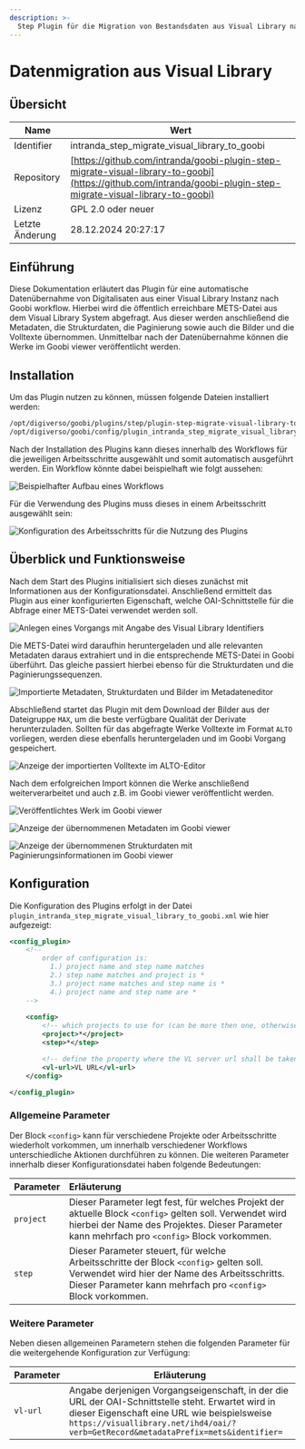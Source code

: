 ```yaml
---
description: >-
  Step Plugin für die Migration von Bestandsdaten aus Visual Library nach Goobi
---
```


# Datenmigration aus Visual Library

## Übersicht

Name                     | Wert
-------------------------|-----------
Identifier               | intranda_step_migrate_visual_library_to_goobi
Repository               | [https://github.com/intranda/goobi-plugin-step-migrate-visual-library-to-goobi](https://github.com/intranda/goobi-plugin-step-migrate-visual-library-to-goobi)
Lizenz              | GPL 2.0 oder neuer 
Letzte Änderung    | 28.12.2024 20:27:17


## Einführung
Diese Dokumentation erläutert das Plugin für eine automatische Datenübernahme von Digitalisaten aus einer Visual Library Instanz nach Goobi workflow. Hierbei wird die öffentlich erreichbare METS-Datei aus dem Visual Library System abgefragt. Aus dieser werden anschließend die Metadaten, die Strukturdaten, die Paginierung sowie auch die Bilder und die Volltexte übernommen. Unmittelbar nach der Datenübernahme können die Werke im Goobi viewer veröffentlicht werden.

## Installation
Um das Plugin nutzen zu können, müssen folgende Dateien installiert werden:

```bash
/opt/digiverso/goobi/plugins/step/plugin-step-migrate-visual-library-to-goobi-base.jar
/opt/digiverso/goobi/config/plugin_intranda_step_migrate_visual_library_to_goobi.xml
```

Nach der Installation des Plugins kann dieses innerhalb des Workflows für die jeweiligen Arbeitsschritte ausgewählt und somit automatisch ausgeführt werden. Ein Workflow könnte dabei beispielhaft wie folgt aussehen:

![Beispielhafter Aufbau eines Workflows](images/goobi-plugin-step-migrate-visual-library-to-goobi_screen2_de.png)

Für die Verwendung des Plugins muss dieses in einem Arbeitsschritt ausgewählt sein:

![Konfiguration des Arbeitsschritts für die Nutzung des Plugins](images/goobi-plugin-step-migrate-visual-library-to-goobi_screen3_de.png)


## Überblick und Funktionsweise
Nach dem Start des Plugins initialisiert sich dieses zunächst mit Informationen aus der Konfigurationsdatei. Anschließend ermittelt das Plugin aus einer konfigurierten Eigenschaft, welche OAI-Schnittstelle für die Abfrage einer METS-Datei verwendet werden soll. 

![Anlegen eines Vorgangs mit Angabe des Visual Library Identifiers](images/goobi-plugin-step-migrate-visual-library-to-goobi_screen1_de.png)

Die METS-Datei wird daraufhin heruntergeladen und alle relevanten Metadaten daraus extrahiert und in die entsprechende METS-Datei in Goobi überführt. Das gleiche passiert hierbei ebenso für die Strukturdaten und die Paginierungssequenzen. 

![Importierte Metadaten, Strukturdaten und Bilder im Metadateneditor](images/goobi-plugin-step-migrate-visual-library-to-goobi_screen4_de.png)

Abschließend startet das Plugin mit dem Download der Bilder aus der Dateigruppe `MAX`, um die beste verfügbare Qualität der Derivate herunterzuladen. Sollten für das abgefragte Werke Volltexte im Format `ALTO` vorliegen, werden diese ebenfalls heruntergeladen und im Goobi Vorgang gespeichert.

![Anzeige der importierten Volltexte im ALTO-Editor](images/goobi-plugin-step-migrate-visual-library-to-goobi_screen5_de.png)

Nach dem erfolgreichen Import können die Werke anschließend weiterverarbeitet und auch z.B. im Goobi viewer veröffentlicht werden.

![Veröffentlichtes Werk im Goobi viewer](images/goobi-plugin-step-migrate-visual-library-to-goobi_screen6_de.png)

![Anzeige der übernommenen Metadaten im Goobi viewer](images/goobi-plugin-step-migrate-visual-library-to-goobi_screen7_de.png)

![Anzeige der übernommenen Strukturdaten mit Paginierungsinformationen im Goobi viewer](images/goobi-plugin-step-migrate-visual-library-to-goobi_screen8_de.png)

## Konfiguration
Die Konfiguration des Plugins erfolgt in der Datei `plugin_intranda_step_migrate_visual_library_to_goobi.xml` wie hier aufgezeigt:

```xml
<config_plugin>
    <!--
        order of configuration is:
          1.) project name and step name matches
          2.) step name matches and project is *
          3.) project name matches and step name is *
          4.) project name and step name are *
	-->
    
    <config>
        <!-- which projects to use for (can be more then one, otherwise use *) -->
        <project>*</project>
        <step>*</step>

		<!-- define the property where the VL server url shall be taken from -->
        <vl-url>VL URL</vl-url>        
    </config>

</config_plugin>

```

### Allgemeine Parameter 
Der Block `<config>` kann für verschiedene Projekte oder Arbeitsschritte wiederholt vorkommen, um innerhalb verschiedener Workflows unterschiedliche Aktionen durchführen zu können. Die weiteren Parameter innerhalb dieser Konfigurationsdatei haben folgende Bedeutungen: 

| Parameter | Erläuterung | 
| :-------- | :---------- | 
| `project` | Dieser Parameter legt fest, für welches Projekt der aktuelle Block `<config>` gelten soll. Verwendet wird hierbei der Name des Projektes. Dieser Parameter kann mehrfach pro `<config>` Block vorkommen. | 
| `step` | Dieser Parameter steuert, für welche Arbeitsschritte der Block `<config>` gelten soll. Verwendet wird hier der Name des Arbeitsschritts. Dieser Parameter kann mehrfach pro `<config>` Block vorkommen. | 


### Weitere Parameter 
Neben diesen allgemeinen Parametern stehen die folgenden Parameter für die weitergehende Konfiguration zur Verfügung: 


Parameter               | Erläuterung
------------------------|------------------------------------
`vl-url`                | Angabe derjenigen Vorgangseigenschaft, in der die URL der OAI-Schnittstelle steht. Erwartet wird in dieser Eigenschaft eine URL wie beispielsweise `https://visuallibrary.net/ihd4/oai/?verb=GetRecord&metadataPrefix=mets&identifier=`